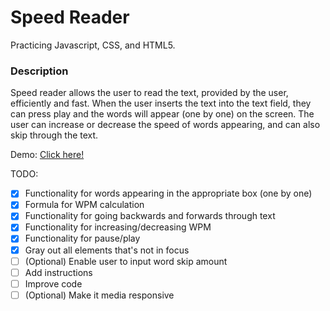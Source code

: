 # Speed Reader 

Practicing Javascript, CSS, and HTML5. 

### Description 

Speed reader allows the user to read the text, provided by the user, efficiently and fast. When the user inserts the text into the text field, they can press play and the words will appear (one by one) on the screen. The user can increase or decrease the speed of words appearing, and can also skip through the text. 

Demo: [Click here!](https://htmlpreview.github.io/?https://github.com/spinsauce/speed-reader/blob/master/index.html) 

TODO: 
- [x] Functionality for words appearing in the appropriate box (one by one)
- [x] Formula for WPM calculation
- [x] Functionality for going backwards and forwards through text
- [x] Functionality for increasing/decreasing WPM
- [x] Functionality for pause/play
- [x] Gray out all elements that's not in focus
- [ ] \(Optional) Enable user to input word skip amount
- [ ] Add instructions
- [ ] Improve code 
- [ ] \(Optional) Make it media responsive